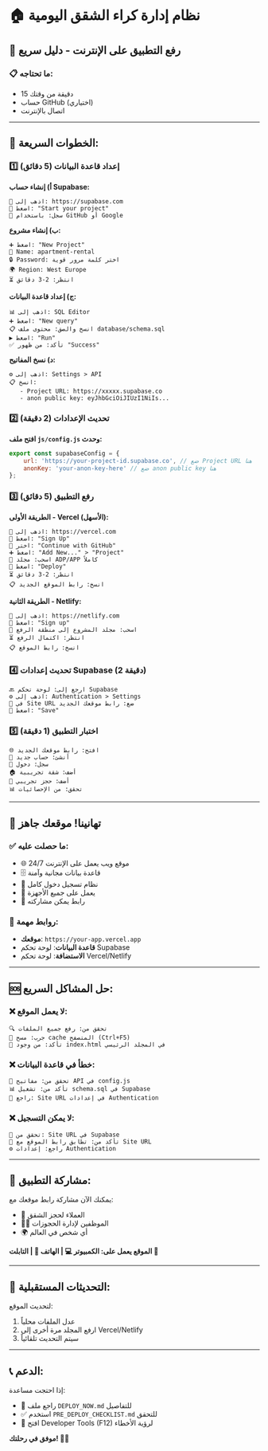 # 🏠 نظام إدارة كراء الشقق اليومية

## 🚀 رفع التطبيق على الإنترنت - دليل سريع

### 📋 ما تحتاجه:
- 15 دقيقة من وقتك
- حساب GitHub (اختياري)
- اتصال بالإنترنت

---

## 🎯 الخطوات السريعة:

### 1️⃣ إعداد قاعدة البيانات (5 دقائق)

**أ) إنشاء حساب Supabase:**
```
🔗 اذهب إلى: https://supabase.com
📝 اضغط: "Start your project"
🔐 سجل: باستخدام GitHub أو Google
```

**ب) إنشاء مشروع:**
```
➕ اضغط: "New Project"
📝 Name: apartment-rental
🔒 Password: اختر كلمة مرور قوية
🌍 Region: West Europe
⏳ انتظر: 2-3 دقائق
```

**ج) إعداد قاعدة البيانات:**
```
📊 اذهب إلى: SQL Editor
➕ اضغط: "New query"
📋 انسخ والصق: محتوى ملف database/schema.sql
▶️ اضغط: "Run"
✅ تأكد: من ظهور "Success"
```

**د) نسخ المفاتيح:**
```
⚙️ اذهب إلى: Settings > API
📋 انسخ:
   - Project URL: https://xxxxx.supabase.co
   - anon public key: eyJhbGciOiJIUzI1NiIs...
```

### 2️⃣ تحديث الإعدادات (2 دقيقة)

**افتح ملف `js/config.js` وحدث:**

```javascript
export const supabaseConfig = {
    url: 'https://your-project-id.supabase.co', // ضع Project URL هنا
    anonKey: 'your-anon-key-here' // ضع anon public key هنا
};
```

### 3️⃣ رفع التطبيق (5 دقائق)

**الطريقة الأولى - Vercel (الأسهل):**
```
🔗 اذهب إلى: https://vercel.com
📝 اضغط: "Sign Up"
🔐 اختر: "Continue with GitHub"
➕ اضغط: "Add New..." > "Project"
📁 اسحب: مجلد ADP/APP كاملاً
🚀 اضغط: "Deploy"
⏳ انتظر: 2-3 دقائق
📋 انسخ: رابط الموقع الجديد
```

**الطريقة الثانية - Netlify:**
```
🔗 اذهب إلى: https://netlify.com
📝 اضغط: "Sign up"
📁 اسحب: مجلد المشروع إلى منطقة الرفع
⏳ انتظر: اكتمال الرفع
📋 انسخ: رابط الموقع
```

### 4️⃣ تحديث إعدادات Supabase (2 دقيقة)

```
🔙 ارجع إلى: لوحة تحكم Supabase
⚙️ اذهب إلى: Authentication > Settings
🔗 في Site URL ضع: رابط موقعك الجديد
💾 اضغط: "Save"
```

### 5️⃣ اختبار التطبيق (1 دقيقة)

```
🌐 افتح: رابط موقعك الجديد
👤 أنشئ: حساب جديد
🔐 سجل: دخول
🏠 أضف: شقة تجريبية
📅 أضف: حجز تجريبي
📊 تحقق: من الإحصائيات
```

---

## 🎉 تهانينا! موقعك جاهز

### ✅ ما حصلت عليه:
- 🌐 موقع ويب يعمل على الإنترنت 24/7
- 🗄️ قاعدة بيانات مجانية وآمنة
- 🔐 نظام تسجيل دخول كامل
- 📱 يعمل على جميع الأجهزة
- 🔗 رابط يمكن مشاركته

### 🔗 روابط مهمة:
- **موقعك**: `https://your-app.vercel.app`
- **قاعدة البيانات**: لوحة تحكم Supabase
- **الاستضافة**: لوحة تحكم Vercel/Netlify

---

## 🆘 حل المشاكل السريع:

### ❌ لا يعمل الموقع:
```
🔍 تحقق من: رفع جميع الملفات
🔄 جرب: مسح cache المتصفح (Ctrl+F5)
📁 تأكد: من وجود index.html في المجلد الرئيسي
```

### ❌ خطأ في قاعدة البيانات:
```
🔑 تحقق من: مفاتيح API في config.js
📊 تأكد من: تشغيل schema.sql في Supabase
🔗 راجع: Site URL في إعدادات Authentication
```

### ❌ لا يمكن التسجيل:
```
🔗 تحقق من: Site URL في Supabase
🔄 تأكد من: تطابق رابط الموقع مع Site URL
⚙️ راجع: إعدادات Authentication
```

---

## 📱 مشاركة التطبيق:

يمكنك الآن مشاركة رابط موقعك مع:
- 👥 العملاء لحجز الشقق
- 👨‍💼 الموظفين لإدارة الحجوزات
- 🌍 أي شخص في العالم

**الموقع يعمل على: الكمبيوتر 💻 | الهاتف 📱 | التابلت 📱**

---

## 🔄 التحديثات المستقبلية:

لتحديث الموقع:
1. عدل الملفات محلياً
2. ارفع المجلد مرة أخرى إلى Vercel/Netlify
3. سيتم التحديث تلقائياً

---

## 📞 الدعم:

إذا احتجت مساعدة:
- 📖 راجع ملف `DEPLOY_NOW.md` للتفاصيل
- ✅ استخدم `PRE_DEPLOY_CHECKLIST.md` للتحقق
- 🔧 افتح Developer Tools (F12) لرؤية الأخطاء

**موفق في رحلتك! 🚀✨**